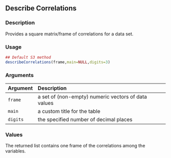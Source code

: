 ## Describe Correlations

### Description

Provides a square matrix/frame of correlations for a data set.

### Usage

```r
## Default S3 method
describeCorrelations(frame,main=NULL,digits=3)
```

### Arguments

Argument | Description
:-- | :--
```frame``` | a set of (non-empty) numeric vectors of data values
```main``` | a custom title for the table
```digits``` | the specified number of decimal places

### Values

The returned list contains one frame of the correlations among the variables.
